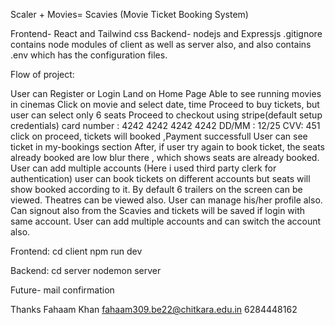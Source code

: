 Scaler + Movies= Scavies (Movie Ticket Booking System)

Frontend- React and Tailwind css
Backend- nodejs and Expressjs
.gitignore contains node modules of client as well as server also, and also contains .env which has the configuration files.

Flow of project:

User can Register or Login
Land on Home Page
Able to see running movies in cinemas
Click on movie and select date, time
Proceed to buy tickets, but user can select only 6 seats
Proceed to checkout using stripe(default setup credentials) 
card number : 4242 4242 4242 4242
DD/MM : 12/25
CVV: 451
click on proceed, tickets will booked ,Payment successfull
User can see ticket in my-bookings section
After, if user try again to book ticket, the seats already booked are low blur there , which shows seats are already booked.
User can add multiple accounts (Here i used third party clerk for authentication)
user can book tickets on different accounts but seats will show booked according to it.
By default 6 trailers on the screen can be viewed.
Theatres can be viewed also.
User can manage his/her profile also.
Can signout also from the Scavies and tickets will be saved if login with same account.
User can add multiple accounts and can switch the account also.

Frontend: cd client
npm run dev

Backend: cd server
nodemon server

Future- mail confirmation

Thanks
Fahaam Khan
fahaam309.be22@chitkara.edu.in
6284448162


